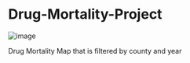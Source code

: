 # Drug-Mortality-Project

![image](https://github.com/edwardshen24/Drug-Mortality-Project/assets/96637551/82ef6e37-06b5-48f1-9fc0-1f93b428f787)

Drug Mortality Map that is filtered by county and year
